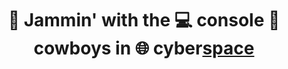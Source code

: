 <h1 align="center">
  🤘 Jammin' with the 💻 console 🤠 cowboys in 🌐 cyber<a target="_blank" href="https://youtu.be/bLlj_GeKniA">space</a>
</h1>
